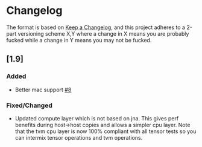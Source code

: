# Changelog


The format is based on [Keep a Changelog](https://keepachangelog.com/en/1.0.0/), and
this project adheres to a 2-part versioning scheme X,Y where a change in X means you are
probably fucked while a change in Y means you may not be fucked.

## [1.9]
### Added
* Better mac support [#8](https://github.com/tech-ascent/tvm-clj/pull/8)
### Fixed/Changed
* Updated compute layer which is not based on jna.  This gives perf benefits during
host->host copies and allows a simpler cpu layer.  Note that the tvm cpu layer is now
100% compliant with all tensor tests so you can intermix tensor operations and tvm
operations.
